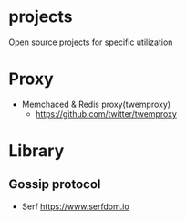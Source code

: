 # projects
Open source projects for specific utilization

# Proxy
- Memchaced & Redis proxy(twemproxy) 
  - https://github.com/twitter/twemproxy

# Library
## Gossip protocol
- Serf https://www.serfdom.io
